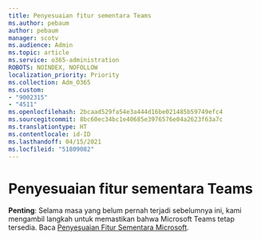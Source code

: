 ```yaml
---
title: Penyesuaian fitur sementara Teams
ms.author: pebaum
author: pebaum
manager: scotv
ms.audience: Admin
ms.topic: article
ms.service: o365-administration
ROBOTS: NOINDEX, NOFOLLOW
localization_priority: Priority
ms.collection: Adm_O365
ms.custom:
- "9002315"
- "4511"
ms.openlocfilehash: 2bcaad529fa54e3a444d16be021485b59749efc4
ms.sourcegitcommit: 8bc60ec34bc1e40685e3976576e04a2623f63a7c
ms.translationtype: HT
ms.contentlocale: id-ID
ms.lasthandoff: 04/15/2021
ms.locfileid: "51809082"
---
```

# <a name="teams-temporary-feature-adjustments"></a>Penyesuaian fitur sementara Teams

**Penting**: Selama masa yang belum pernah terjadi sebelumnya ini, kami mengambil langkah untuk memastikan bahwa Microsoft Teams tetap tersedia. Baca [Penyesuaian Fitur Sementara Microsoft](https://admin.microsoft.com/Adminportal/Home?source=applauncher#MessageCenter?id=MC206581).
